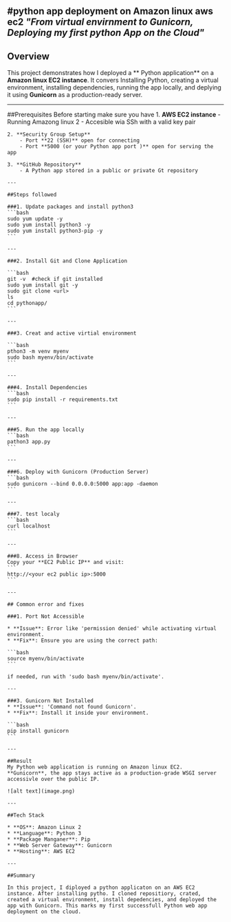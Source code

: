 
#python app deployment on Amazon linux aws ec2
*"From virtual envirnment to Gunicorn, Deploying my first python App on the Cloud"*
---
## Overview
This project demonstrates how I deployed a ** Python application** on a **Amazon linux EC2 instance**. It convers Installing Python, creating a virtual environment, installing dependencies, running the app locally, and deplying it using **Gunicorn** as a production-ready server.

---

##Prerequisites
Before starting make sure you have 
    1. **AWS EC2 instance**
        -  Running Amazong linux 2
        - Accesible wia SSh with a valid key pair
    
    2. **Security Group Setup**
        - Port **22 (SSH)** open for connecting
        - Port **5000 (or your Python app port )** open for serving the app
    
    3. **GitHub Repository**
        - A Python app stored in a public or private Gt repository
    
    ---

    ##Steps followed

    ###1. Update packages and install python3
    ```bash
    sudo yum update -y
    sudo yum install python3 -y
    sudo yum install python3-pip -y
    ```

    ---

    ###2. Install Git and Clone Application

    ```bash
    git -v  #check if git installed
    sudo yum install git -y
    sudo git clone <url>
    ls
    cd pythonapp/
    ```

    ---

    ###3. Creat and active virtial environment

    ```bash
    pthon3 -m venv myenv
    sudo bash myenv/bin/activate
    ```

    ---

    ###4. Install Dependencies
    ```bash
    sudo pip install -r requirements.txt
    ```

    ---

    ###5. Run the app locally
    ```bash
    pathon3 app.py
    ```

    ---

    ###6. Deploy with Gunicorn (Production Server)
    ```bash
    sudo gunicorn --bind 0.0.0.0:5000 app:app -daemon
    ```

    ---

    ###7. test localy
    ```bash
    curl localhost
    ```
    
    ---

    ###8. Access in Browser
    Copy your **EC2 Public IP** and visit:
    ```
    http://<your ec2 public ip>:5000
    ```

    ---

    ## Common error and fixes

    ###1. Port Not Accessible

    * **Issue**: Error like 'permission denied' while activating virtual environment.
    * **Fix**: Ensure you are using the correct path:
    
    ```bash
    source myenv/bin/activate
    ```

    if needed, run with 'sudo bash myenv/bin/activate'.

    ---

    ###3. Gunicorn Not Installed
    * **Issue**: 'Command not found Gunicorn'.
    * **Fix**: Install it inside your environment.

    ```bash
    pip install gunicorn
    ```

    ---

    ##Result
    My Python web application is running on Amazon linux EC2. **Gunicorn**, the app stays active as a production-grade WSGI server accessivle over the public IP.

    ![alt text](image.png)

    ---

    ##Tech Stack

    * **OS**: Amazon Linux 2
    * **Language**: Python 3
    * **Package Manganer**: Pip
    * **Web Server Gateway**: Gunicorn
    * **Hosting**: AWS EC2

    ---

    ##Summary

    In this project, I diployed a python applicaton on an AWS EC2 instance. After installing pytho. I cloned repositiory, crated, created a virtual environment, install depedencies, and deployed the app with Gunicorn. This marks my first successfull Python web app deployment on the cloud.